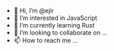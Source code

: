 - 👋 Hi, I’m @ejir
- 👀 I’m interested in JavaScript
- 🌱 I’m currently learning Rust
- 💞️ I’m looking to collaborate on ...
- 📫 How to reach me ...

<!---
ejir/ejir is a ✨ special ✨ repository because its `README.md` (this file) appears on your GitHub profile.
You can click the Preview link to take a look at your changes.
--->
